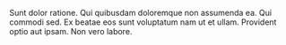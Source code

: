 Sunt dolor ratione. Qui quibusdam doloremque non assumenda ea. Qui commodi sed. Ex beatae eos sunt voluptatum nam ut et ullam. Provident optio aut ipsam. Non vero labore.